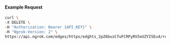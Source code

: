 <!-- Code generated for API Clients. DO NOT EDIT. -->

#### Example Request

```bash
curl \
-X DELETE \
-H "Authorization: Bearer {API_KEY}" \
-H "Ngrok-Version: 2" \
https://api.ngrok.com/edges/https/edghts_2pZ6buzCfuFCRPyRV5oUZYI5Eu4/routes/edghtsrt_2pZ6bphRvZElsh4ll3hOfNWH0m7/websocket_tcp_converter
```
